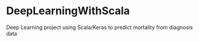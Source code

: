 # DeepLearningWithScala
Deep Learning project using Scala/Keras to predict mortality from diagnosis data
